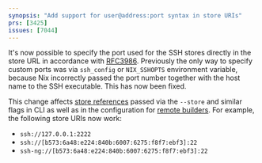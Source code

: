 ```yaml
---
synopsis: "Add support for user@address:port syntax in store URIs"
prs: [3425]
issues: [7044]
---
```


It's now possible to specify the port used for the SSH stores directly in the store URL in accordance with [RFC3986](https://datatracker.ietf.org/doc/html/rfc3986). Previously the only way to specify custom ports was via `ssh_config` or `NIX_SSHOPTS` environment variable, because Nix incorrectly passed the port number together with the host name to the SSH executable. This has now been fixed.

This change affects [store references](@docroot@/store/types/index.md#store-url-format) passed via the `--store` and similar flags in CLI as well as in the configuration for [remote builders](@docroot@/command-ref/conf-file.md#conf-builders). For example, the following store URIs now work:

- `ssh://127.0.0.1:2222`
- `ssh://[b573:6a48:e224:840b:6007:6275:f8f7:ebf3]:22`
- `ssh-ng://[b573:6a48:e224:840b:6007:6275:f8f7:ebf3]:22`
